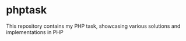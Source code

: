 # phptask
This repository contains my PHP task, showcasing various solutions and implementations in PHP
